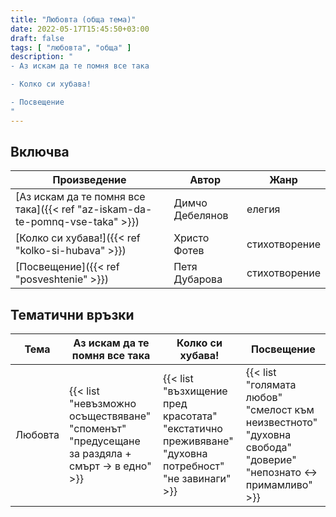 ```yaml
---
title: "Любовта (обща тема)"
date: 2022-05-17T15:45:50+03:00
draft: false
tags: [ "любовта", "обща" ]
description: "
- Аз искам да те помня все така

- Колко си хубава!

- Посвещение
"
---
```


## Включва

| Произведение | Автор | Жанр |
|--------------|-------|------|
| [Аз искам да те помня все така]({{< ref "az-iskam-da-te-pomnq-vse-taka" >}}) | Димчо Дебелянов | елегия |
| [Колко си хубава!]({{< ref "kolko-si-hubava" >}}) | Христо Фотев | стихотворение |
| [Посвещение]({{< ref "posveshtenie" >}}) | Петя Дубарова | стихотворение |

## Тематични връзки

| Тема | Аз искам да те помня все така | Колко си хубава! | Посвещение |
|------|---------------------|-----------------------------|----------------------|
| Любовта | {{< list "невъзможно осъществяване" "споменът" "предусещане за раздяла + смърт -> в едно" >}} | {{< list "възхищение пред красотата" "екстатично преживяване" "духовна потребност" "не завинаги" >}} | {{< list "голямата любов" "смелост към неизвестното" "духовна свобода" "доверие" "непознато <-> примамливо" >}} |
